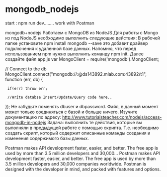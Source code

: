 # mongodb_nodejs
start :  npm run dev........
work with Postman

mongodb+nodejs
Работаем с MongoDB из NodeJS
Для работы с Mongo из под NodeJS необходимо выполнить следующие действия:
В рабочей папке установите 
npm install mongodb --save
это добавит драйвер подключения к удаленной базе данных. Напомню, что перед использованием npm нужно выполнить команду npm init.
Далее создайте файл app.js
var MongoClient = require('mongodb').MongoClient;

// Connect to the db
MongoClient.connect("mongodb://<dbuser>:<dbpassword>@ds143892.mlab.com:43892/t1", function (err, db) {
   
     if(err) throw err;

     //Write databse Insert/Update/Query code here..
                
});
Не забудьте поменять dbuser и dbpassword.  Файл, в данный момент может только соединяться с базой и больше ничего. 
Изучите документацию по адресу: http://www.tutorialsteacher.com/nodejs/access-mongodb-in-nodejs
Задача: выполнить те действия, которые вы выполняли в предыдущей работе с помощью скрипта. Т.е. необходимо создать скрипт, который содержит описанные команды создания и изменения содержимого базы данных.


 Postman makes API development faster, easier, and better. The free app is used by more than 3.5 million developers and 30,000…
 Postman makes API development faster, easier, and better. The free app is used by more than 3.5 million developers and 30,000 companies worldwide. Postman is designed with the developer in mind, and packed with features and options.


